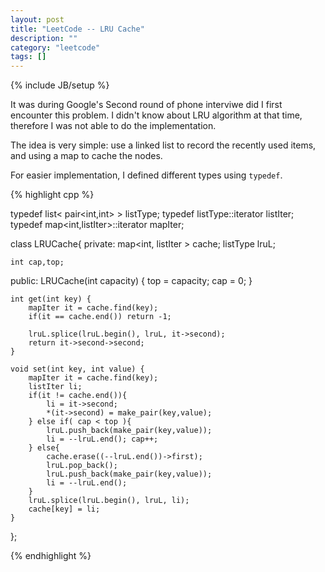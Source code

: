 ```yaml
---
layout: post
title: "LeetCode -- LRU Cache"
description: ""
category: "leetcode"
tags: []
---
```

{% include JB/setup %}

It was during Google's Second round of phone interviwe did I first encounter this problem. I didn't know about LRU algorithm at that time, therefore I was not able to do the implementation.

The idea is very simple: use a linked list to record the recently used items, and using a map to cache the nodes.

For easier implementation, I defined different types using `typedef`.

{% highlight cpp %}

typedef list< pair<int,int> > listType;
typedef listType::iterator listIter;
typedef map<int,listIter>::iterator mapIter;

class LRUCache{
private:
    map<int, listIter > cache;
    listType lruL;

    int cap,top;

public:
    LRUCache(int capacity) {
        top = capacity;
        cap = 0;
    }

    int get(int key) {
        mapIter it = cache.find(key);
        if(it == cache.end()) return -1;

        lruL.splice(lruL.begin(), lruL, it->second);
        return it->second->second;
    }

    void set(int key, int value) {
        mapIter it = cache.find(key);
        listIter li;
        if(it != cache.end()){
            li = it->second;
            *(it->second) = make_pair(key,value);
        } else if( cap < top ){
            lruL.push_back(make_pair(key,value));
            li = --lruL.end(); cap++;
        } else{
            cache.erase((--lruL.end())->first);
            lruL.pop_back();
            lruL.push_back(make_pair(key,value));
            li = --lruL.end();
        }
        lruL.splice(lruL.begin(), lruL, li);
        cache[key] = li;
    }
};

{% endhighlight %}
